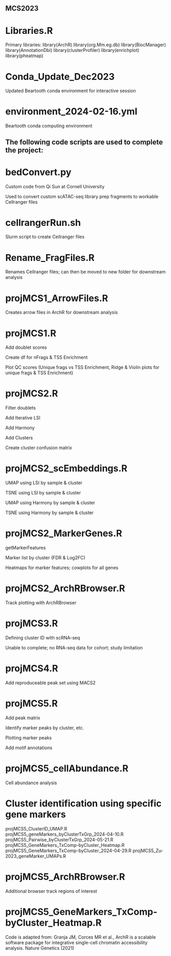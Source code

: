 ## MCS2023


# Libraries.R
Primary libraries:
library(ArchR)
library(org.Mm.eg.db)
library(BiocManager)
library(AnnotationDbi)
library(clusterProfiler)
library(enrichplot)
library(pheatmap)

# Conda_Update_Dec2023
Updated Beartooth conda environment for interactive session

# environment_2024-02-16.yml
Beartooth conda computing environment



## The following code scripts are used to complete the project:


# bedConvert.py

Custom code from Qi Sun at Cornell University

Used to convert custom scATAC-seq library prep fragments to workable Cellranger files


# cellrangerRun.sh

Slurm script to create Cellranger files


# Rename_FragFiles.R

Renames Cellranger files; can then be moved to new folder for downstream analysis


# projMCS1_ArrowFiles.R

Creates arrow files in ArchR for downstream analysis


# projMCS1.R

Add doublet scores

Create df for nFrags & TSS Enrichment

Plot QC scores (Unique frags vs TSS Enrichment, Ridge & Violin plots for unique frags & TSS Enrichment)


# projMCS2.R

Filter doublets

Add Iterative LSI

Add Harmony

Add Clusters

Create cluster confusion matrix



# projMCS2_scEmbeddings.R

UMAP using LSI by sample & cluster

TSNE using LSI by sample & cluster

UMAP using Harmony by sample & cluster

TSNE using Harmony by sample & cluster


# projMCS2_MarkerGenes.R

getMarkerFeatures

Marker list by cluster (FDR & Log2FC)

Heatmaps for marker features; cowplots for all genes


# projMCS2_ArchRBrowser.R

Track plotting with ArchRBrowser


# projMCS3.R

Defining cluster ID with scRNA-seq 

Unable to complete; no RNA-seq data for cohort; study limitation


# projMCS4.R

Add reproduceable peak set using MACS2


# projMCS5.R

Add peak matrix

Identify marker peaks by cluster, etc.

Plotting marker peaks

Add motif annotations


# projMCS5_cellAbundance.R

Cell abundance analysis


# Cluster identification using specific gene markers
projMCS5_ClusterID_UMAP.R
projMCS5_geneMarkers_byClusterTxGrp_2024-04-10.R
projMCS5_Pairwise_byClusterTxGrp_2024-05-21.R
projMCS5_GeneMarkers_TxComp-byCluster_Heatmap.R
projMCS5_GeneMarkers_TxComp-byCluster_2024-04-29.R
projMCS5_Zu-2023_geneMarker_UMAPs.R


# projMCS5_ArchRBrowser.R

Additional browser track regions of interest


# projMCS5_GeneMarkers_TxComp-byCluster_Heatmap.R








Code is adapted from: Granja JM, Corces MR et al., ArchR is a scalable software package for integrative single-cell chromatin accessibility analysis. Nature Genetics (2021)
